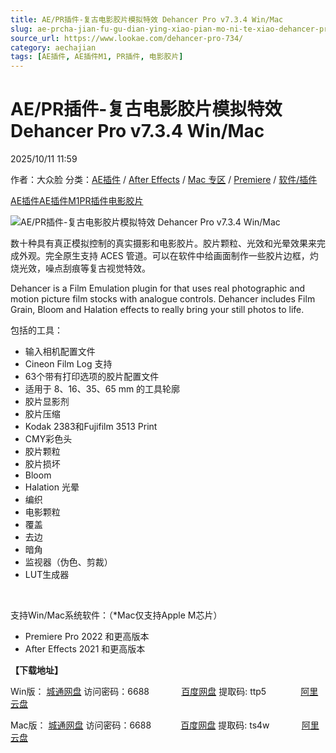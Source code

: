 ```yaml
---
title: AE/PR插件-复古电影胶片模拟特效 Dehancer Pro v7.3.4 Win/Mac
slug: ae-prcha-jian-fu-gu-dian-ying-xiao-pian-mo-ni-te-xiao-dehancer-pro-v7-3-4-win-mac
source_url: https://www.lookae.com/dehancer-pro-734/
category: aechajian
tags: [AE插件, AE插件M1, PR插件, 电影胶片]
---
```

# AE/PR插件-复古电影胶片模拟特效 Dehancer Pro v7.3.4 Win/Mac

2025/10/11 11:59

作者：大众脸
分类：[AE插件](https://www.lookae.com/after-effects/aechajian/) / [After Effects](https://www.lookae.com/after-effects/) / [Mac 专区](https://www.lookae.com/mac-osx/) / [Premiere](https://www.lookae.com/qitarjcj/premierezy/) / [软件/插件](https://www.lookae.com/qitarjcj/)

[AE插件](https://www.lookae.com/tag/ae%e6%8f%92%e4%bb%b6/)[AE插件M1](https://www.lookae.com/tag/aem1/)[PR插件](https://www.lookae.com/tag/pr%e6%8f%92%e4%bb%b6/)[电影胶片](https://www.lookae.com/tag/%e7%94%b5%e5%bd%b1%e8%83%b6%e7%89%87/)

![AE/PR插件-复古电影胶片模拟特效 Dehancer Pro v7.3.4 Win/Mac](https://www.lookae.com/wp-content/uploads/2024/07/Dehancer-Pro-Adobe.jpg "AE/PR插件-复古电影胶片模拟特效 Dehancer Pro v7.3.4 Win/Mac-LookAE.com")

数十种具有真正模拟控制的真实摄影和电影胶片。胶片颗粒、光效和光晕效果来完成外观。完全原生支持 ACES 管道。可以在软件中给画面制作一些胶片边框，灼烧光效，噪点刮痕等复古视觉特效。

Dehancer is a Film Emulation plugin for that uses real photographic and motion picture film stocks with analogue controls. Dehancer includes Film Grain, Bloom and Halation effects to really bring your still photos to life.

包括的工具：

* 输入相机配置文件
* Cineon Film Log 支持
* 63个带有打印选项的胶片配置文件
* 适用于 8、16、35、65 mm 的工具轮廓
* 胶片显影剂
* 胶片压缩
* Kodak 2383和Fujifilm 3513 Print
* CMY彩色头
* 胶片颗粒
* 胶片损坏
* Bloom
* Halation 光晕
* 编织
* 电影颗粒
* 覆盖
* 去边
* 暗角
* 监视器（伪色、剪裁）
* LUT生成器

[﻿﻿﻿](https://cloud.video.taobao.com//play/u/705956171/p/1/e/6/t/1/365427639240.mp4)

支持Win/Mac系统软件：（\*Mac仅支持Apple M芯片）

* Premiere Pro 2022 和更高版本
* After Effects 2021 和更高版本

**【下载地址】**

Win版： [城通网盘](https://url70.ctfile.com/f/2827370-8429782928-aa1f9d?p=4431) 访问密码：6688             [百度网盘](https://pan.baidu.com/s/1pJgRJ9LrV2O4a_PpLGlFYg?pwd=ttp5) 提取码: ttp5              [阿里云盘](https://www.alipan.com/s/Nt3mzmDB3my)

Mac版： [城通网盘](https://url70.ctfile.com/f/2827370-8436083683-e985a6?p=4431) 访问密码：6688            [百度网盘](https://pan.baidu.com/s/1ZIcyVZA4whL2GP2qVA5FaQ?pwd=ts4w) 提取码: ts4w             [阿里云盘](https://www.alipan.com/s/uwkgY1pjWHB)
